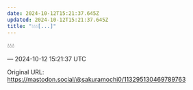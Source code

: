 ```yaml
---
date: 2024-10-12T15:21:37.645Z
updated: 2024-10-12T15:21:37.645Z
title: "💧💧💧[...]"
---
```


<p>💧💧💧</p>

&mdash; 2024-10-12 15:21:37 UTC

Original URL: https://mastodon.social/@sakuramochi0/113295130469789763
